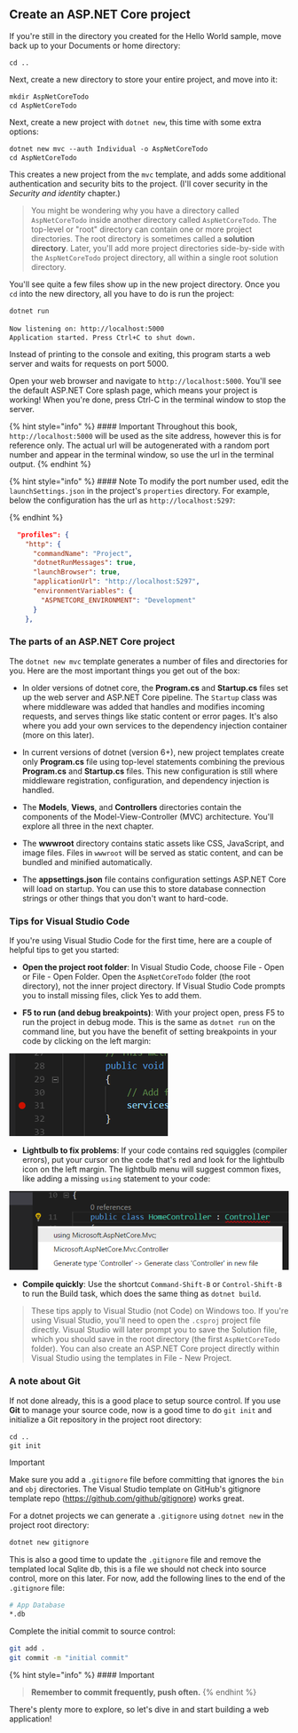 ## Create an ASP.NET Core project
If you're still in the directory you created for the Hello World sample, move back up to your Documents or home directory:

```
cd ..
```

Next, create a new directory to store your entire project, and move into it:

```
mkdir AspNetCoreTodo
cd AspNetCoreTodo
```

Next, create a new project with `dotnet new`, this time with some extra options:

```
dotnet new mvc --auth Individual -o AspNetCoreTodo
cd AspNetCoreTodo
```

This creates a new project from the `mvc` template, and adds some additional authentication and security bits to the project. (I'll cover security in the *Security and identity* chapter.)

> You might be wondering why you have a directory called `AspNetCoreTodo` inside another directory called `AspNetCoreTodo`. The top-level or "root" directory can contain one or more project directories. The root directory is sometimes called a **solution directory**. Later, you'll add more project directories side-by-side with the `AspNetCoreTodo` project directory, all within a single root solution directory.

You'll see quite a few files show up in the new project directory. Once you `cd` into the new directory, all you have to do is run the project:

```
dotnet run

Now listening on: http://localhost:5000
Application started. Press Ctrl+C to shut down.
```

Instead of printing to the console and exiting, this program starts a web server and waits for requests on port 5000.

Open your web browser and navigate to `http://localhost:5000`. You'll see the default ASP.NET Core splash page, which means your project is working! When you're done, press Ctrl-C in the terminal window to stop the server.

{% hint style="info" %} #### Important
Throughout this book, `http://localhost:5000` will be used as the site address, however this is for reference only. The actual url will be autogenerated with a random port number and appear in the terminal window, so use the url in the terminal output.
{% endhint %}


{% hint style="info" %} #### Note
To modify the port number used, edit the `launchSettings.json` in the project's `properties` directory. For example, below the configuration has the url as `http://localhost:5297`:

{% endhint %}

```json
  "profiles": {
    "http": {
      "commandName": "Project",
      "dotnetRunMessages": true,
      "launchBrowser": true,
      "applicationUrl": "http://localhost:5297",
      "environmentVariables": {
        "ASPNETCORE_ENVIRONMENT": "Development"
      }
    },
```

### The parts of an ASP.NET Core project
The `dotnet new mvc` template generates a number of files and directories for you. Here are the most important things you get out of the box:

* In older versions of dotnet core, the **Program.cs** and **Startup.cs** files set up the web server and ASP.NET Core pipeline. The `Startup` class was where middleware was added that handles and modifies incoming requests, and serves things like static content or error pages. It's also where you add your own services to the dependency injection container (more on this later).
  
* In current versions of dotnet (version 6+), new project templates create only **Program.cs** file using top-level statements combining the previous **Program.cs** and **Startup.cs** files. This new configuration is still where middleware registration, configuration, and dependency injection is handled.

* The **Models**, **Views**, and **Controllers** directories contain the components of the Model-View-Controller (MVC) architecture. You'll explore all three in the next chapter.

* The **wwwroot** directory contains static assets like CSS, JavaScript, and image files. Files in `wwwroot` will be served as static content, and can be bundled and minified automatically.

* The **appsettings.json** file contains configuration settings ASP.NET Core will load on startup. You can use this to store database connection strings or other things that you don't want to hard-code.

### Tips for Visual Studio Code

If you're using Visual Studio Code for the first time, here are a couple of helpful tips to get you started:

* **Open the project root folder**: In Visual Studio Code, choose File - Open or File - Open Folder. Open the `AspNetCoreTodo` folder (the root directory), not the inner project directory. If Visual Studio Code prompts you to install missing files, click Yes to add them.

* **F5 to run (and debug breakpoints)**: With your project open, press F5 to run the project in debug mode. This is the same as `dotnet run` on the command line, but you have the benefit of setting breakpoints in your code by clicking on the left margin:

![Breakpoint in Visual Studio Code](breakpoint.png)

* **Lightbulb to fix problems**: If your code contains red squiggles (compiler errors), put your cursor on the code that's red and look for the lightbulb icon on the left margin. The lightbulb menu will suggest common fixes, like adding a missing `using` statement to your code:

![Lightbulb suggestions](lightbulb.png)

* **Compile quickly**: Use the shortcut `Command-Shift-B` or `Control-Shift-B` to run the Build task, which does the same thing as `dotnet build`.

> These tips apply to Visual Studio (not Code) on Windows too. If you're using Visual Studio, you'll need to open the `.csproj` project file directly. Visual Studio will later prompt you to save the Solution file, which you should save in the root directory (the first `AspNetCoreTodo` folder). You can also create an ASP.NET Core project directly within Visual Studio using the templates in File - New Project.

### A note about Git

If not done already, this is a good place to setup source control. If you use **Git** to manage your source code, now is a good time to do `git init` and initialize a Git repository in the project root directory:

```
cd ..
git init
```

> [!IMPORTANT]
Make sure you add a `.gitignore` file before committing that ignores the `bin` and `obj` directories. The Visual Studio template on GitHub's gitignore template repo (https://github.com/github/gitignore) works great.

For a dotnet projects we can generate a `.gitignore` using `dotnet new` in the project root directory:

```bash
dotnet new gitignore
```

This is also a good time to update the `.gitignore` file and remove the templated local Sqlite db, this is a file we should not check into source control, more on this later. For now, add the following lines to the end of the `.gitignore` file:

```bash
# App Database
*.db
```

Complete the initial commit to source control:

```bash
git add .
git commit -m "initial commit"
```

{% hint style="info" %} #### Important
> **Remember to commit frequently, push often.**
{% endhint %}

There's plenty more to explore, so let's dive in and start building a web application!
